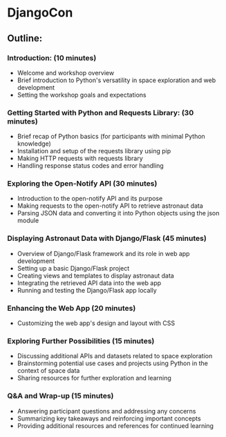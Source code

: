 # DjangoCon

## Outline:

### Introduction: (10 minutes)
- Welcome and workshop overview
- Brief introduction to Python's versatility in space exploration and web development
- Setting the workshop goals and expectations

### Getting Started with Python and Requests Library:  (30 minutes)

- Brief recap of Python basics (for participants with minimal Python knowledge)
- Installation and setup of the requests library using pip
- Making HTTP requests with requests library
- Handling response status codes and error handling

### Exploring the Open-Notify API (30 minutes)

- Introduction to the open-notify API and its purpose
- Making requests to the open-notify API to retrieve astronaut data
- Parsing JSON data and converting it into Python objects using the json module

### Displaying Astronaut Data with Django/Flask (45 minutes)

- Overview of Django/Flask framework and its role in web app development
- Setting up a basic Django/Flask project
- Creating views and templates to display astronaut data
- Integrating the retrieved API data into the web app
- Running and testing the Django/Flask app locally

### Enhancing the Web App (20 minutes)

- Customizing the web app's design and layout with CSS

### Exploring Further Possibilities (15 minutes)

- Discussing additional APIs and datasets related to space exploration
- Brainstorming potential use cases and projects using Python in the context of space data
- Sharing resources for further exploration and learning

### Q&A and Wrap-up (15 minutes)

- Answering participant questions and addressing any concerns
- Summarizing key takeaways and reinforcing important concepts
- Providing additional resources and references for continued learning
